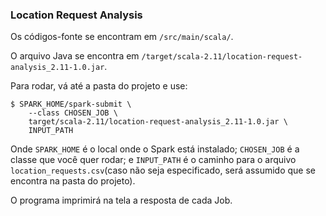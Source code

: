 ### Location Request Analysis


Os códigos-fonte se encontram em ```/src/main/scala/```.

O arquivo Java se encontra em ```/target/scala-2.11/location-request-analysis_2.11-1.0.jar```.

Para rodar, vá até a pasta do projeto e use:

	$ SPARK_HOME/spark-submit \
		--class CHOSEN_JOB \
		target/scala-2.11/location-request-analysis_2.11-1.0.jar \
		INPUT_PATH

Onde ```SPARK_HOME``` é o local onde o Spark está instalado; ```CHOSEN_JOB``` é a classe que você quer rodar; e ```INPUT_PATH``` é o caminho para o arquivo ```location_requests.csv```(caso não seja especificado, será assumido que se encontra na pasta do projeto).

O programa imprimirá na tela a resposta de cada Job.
